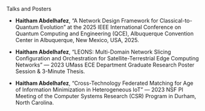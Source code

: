 Talks and Posters

- **Haitham Abdelhafez**, “A Network Design Framework for Classical-to-Quantum Evolution” at the 2025 IEEE International Conference on Quantum Computing and Engineering (QCE), Albuquerque Convention Center in Albuquerque, New Mexico, USA, 2025.

- **Haitham Abdelhafez**, “LEONS: Multi-Domain Network Slicing Configuration and Orchestration for Satellite-Terrestrial Edge Computing Networks” — 2023 UMass ECE Department Graduate Research Poster Session & 3-Minute Thesis.

- **Haitham Abdelhafez**, “Cross-Technology Federated Matching for Age of Information Minimization in Heterogeneous IoT” — 2023 NSF PI Meeting of the Computer Systems Research (CSR) Program in Durham, North Carolina.
